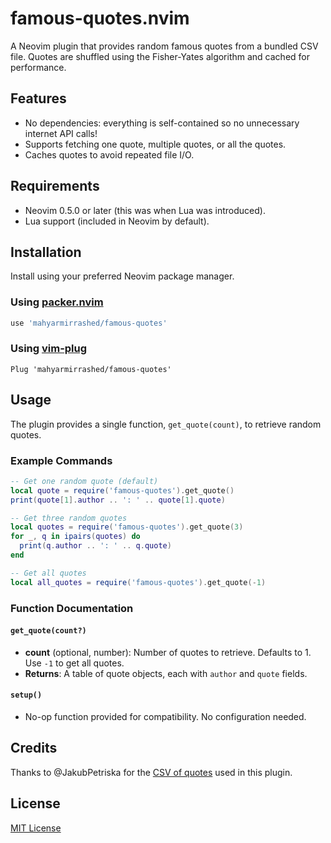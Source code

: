 # famous-quotes.nvim

A Neovim plugin that provides random famous quotes from a bundled CSV file. Quotes are shuffled using the Fisher-Yates algorithm and cached for performance.

## Features

- No dependencies: everything is self-contained so no unnecessary internet API calls!
- Supports fetching one quote, multiple quotes, or all the quotes.
- Caches quotes to avoid repeated file I/O.

## Requirements

- Neovim 0.5.0 or later (this was when Lua was introduced).
- Lua support (included in Neovim by default).

## Installation

Install using your preferred Neovim package manager.

### Using [packer.nvim](https://github.com/wbthomason/packer.nvim)

```lua
use 'mahyarmirrashed/famous-quotes'
```

### Using [vim-plug](https://github.com/junegunn/vim-plug)

```vim
Plug 'mahyarmirrashed/famous-quotes'
```

## Usage

The plugin provides a single function, `get_quote(count)`, to retrieve random quotes.

### Example Commands

```lua
-- Get one random quote (default)
local quote = require('famous-quotes').get_quote()
print(quote[1].author .. ': ' .. quote[1].quote)

-- Get three random quotes
local quotes = require('famous-quotes').get_quote(3)
for _, q in ipairs(quotes) do
  print(q.author .. ': ' .. q.quote)
end

-- Get all quotes
local all_quotes = require('famous-quotes').get_quote(-1)
```

### Function Documentation

#### `get_quote(count?)`

- **count** (optional, number): Number of quotes to retrieve. Defaults to 1. Use `-1` to get all quotes.
- **Returns**: A table of quote objects, each with `author` and `quote` fields.

#### `setup()`

- No-op function provided for compatibility. No configuration needed.

## Credits

Thanks to @JakubPetriska for the [CSV of quotes](https://gist.github.com/JakubPetriska/060958fd744ca34f099e947cd080b540) used in this plugin.

## License

[MIT License](./LICENSE)
